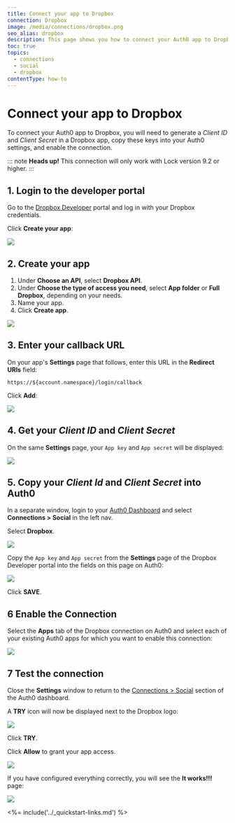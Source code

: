 ```yaml
---
title: Connect your app to Dropbox
connection: Dropbox
image: /media/connections/dropbox.png
seo_alias: dropbox
description: This page shows you how to connect your Auth0 app to Dropbox. You will need to generate keys, copy these into your Auth0 settings, and enable the connection.
toc: true
topics:
  - connections
  - social
  - dropbox
contentType: how-to
---
```


# Connect your app to Dropbox

To connect your Auth0 app to Dropbox, you will need to generate a *Client ID* and *Client Secret* in a Dropbox app, copy these keys into your Auth0 settings, and enable the connection.

::: note
  <strong>Heads up!</strong> This connection will only work with Lock version 9.2 or higher.
:::

## 1. Login to the developer portal

Go to the [Dropbox Developer](https://www.dropbox.com/developers) portal and log in with your Dropbox credentials. 

Click **Create your app**:

![](/media/articles/connections/social/dropbox/dropbox-01.png)

## 2. Create your app

1. Under **Choose an API**, select **Dropbox API**.
2. Under **Choose the type of access you need**, select **App folder** or **Full Dropbox**, depending on your needs.
3. Name your app.
4. Click **Create app**.

![](/media/articles/connections/social/dropbox/dropbox-02.png)

## 3. Enter your callback URL

On your app's **Settings** page that follows, enter this URL in the **Redirect URIs** field:

`https://${account.namespace}/login/callback`
  
Click **Add**:

![](/media/articles/connections/social/dropbox/dropbox-03.png)

## 4. Get your *Client ID* and *Client Secret*

On the same **Settings** page, your `App key` and `App secret` will be displayed:

![](/media/articles/connections/social/dropbox/dropbox-04.png)

## 5. Copy your *Client Id* and *Client Secret* into Auth0

In a separate window, login to your [Auth0 Dashboard](${manage_url}) and select **Connections > Social** in the left nav. 

Select **Dropbox**. 

![](/media/articles/connections/social/dropbox/dropbox-05.png)

Copy the `App key` and `App secret` from the **Settings** page of the Dropbox Developer portal into the fields on this page on Auth0:

![](/media/articles/connections/social/dropbox/dropbox-06.png)

Click **SAVE**.

## 6 Enable the Connection

Select the **Apps** tab of the Dropbox connection on Auth0 and select each of your existing Auth0 apps for which you want to enable this connection:

![](/media/articles/connections/social/dropbox/dropbox-07.png)

## 7 Test the connection

Close the **Settings** window to return to the [Connections > Social](${manage_url}/#/connections/social) section of the Auth0 dashboard.

A **TRY** icon will now be displayed next to the Dropbox logo:

![](/media/articles/connections/social/dropbox/dropbox-08.png)

Click **TRY**.

Click **Allow** to grant your app access.

![](/media/articles/connections/social/dropbox/dropbox-09.png)

If you have configured everything correctly, you will see the **It works!!!** page:

![](/media/articles/connections/social/dropbox/dropbox-10.png)

<%= include('../_quickstart-links.md') %>

